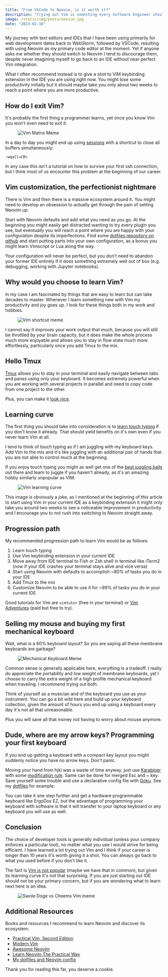 ```yaml
---
title: "From VSCode to Neovim, is it worth it?"
description: "Trying out Vim is something every Software Engineer should do at some point, however when it comes to replacing your VSCode or your favorite IDE it is not that simple."
image: /static/img/posts/neovim.jpg
date: "2023-02-16"
---
```


My journey with text editors and IDEs that I have been using primarily for web development dates back to WebStorm, followed by VSCode, resulting with using Neovim as my primary code editor at the moment. Yet if anyone asks me whether they should switch to Neovim I tend to discourage them, despite never imagining myself to go back to an IDE without near perfect Vim integration.

What I often recommend instead is to give a shot to VIM keybinding extension in the IDE you are using right now. You might lose some productivity initially but it should maybe take you only about two weeks to reach a point where you are more productive.

## How do I exit Vim?

It's probably the first thing a programmer learns, yet once you know Vim you won't even need to exit it.

<figure>
  <img src="/static/img/posts/vim-neo.jpg" alt="Vim Matrix Meme">
</figure>

In a day to day you might end up using [sessions](https://github.com/tpope/vim-obsession) with a shortcut to close all buffers simultaneously:

```vim
:wqall<CR>
```

In any case this isn't a tutorial on how to survive your first ssh connection, but I think most of us encounter this problem at the beginning of our career.

## Vim customization, the perfectionist nightmare

There is Vim and then there is a massive ecosystem around it. You might need to develop an obsession to actually get through the pain of setting Neovim up.

Start with Neovim defaults and add what you need as you go. At the beginning you might easily get distracted wanting to try every plugin you see, but eventually you will reach a point where you are happy with your configuration despite its imperfections.
Find some [dotfiles repository on github](https://github.com/search?q=neovim+dotfiles) and start putting parts into your own configuration, as a bonus you might learn Vimscript or Lua along the way.

Your configuration will never be perfect, but you don't need to abandon your former IDE entirely if it does something extremely well out of box (e.g. debugging, working with Jupyter notebooks).

## Why would you choose to learn Vim?

In my case I am fascinated by things that are easy to learn but can take decades to master. Whenever I learn something new with Vim my productivity and joy goes up. I look for these things both in my work and hobbies.

<figure>
  <img src="/static/img/posts/vim-shortcut-meme.png" alt="Vim shortcut meme">
</figure>

I cannot say it improves your work output that much, because you will still be throttled by your brain capacity, but it does make the whole process much more enjoyable and allows you to stay in flow state much more effortlessly, particularly once you add Tmux to the mix.

## Hello Tmux

[Tmux](https://github.com/tmux/tmux) allows you to stay in your terminal and easily navigate between tabs and panes using only your keyboard. It becomes extremely powerful when you are working with several projects in parallel and need to copy code from one project to the other.

Plus, you can make it [look nice](https://github.com/dracula/tmux).

## Learning curve

The first thing you should take into consideration is to [learn touch typing](https://www.typing.com/) if you don't know it already. That should yield benefits on it's own even if you never learn Vim at all.

I tend to think of touch typing as if I am juggling with my keyboard keys. Add Vim to the mix and it's like juggling with an additional pair of hands that you are not able to control much at the beginning.

If you enjoy touch typing you might as well get one of the [best juggling balls](https://www.jugglequip.com/) out there and learn to juggle if you haven't already, as it's an amazing hobby similarly unpopular as VIM.

<figure>
  <img src="/static/img/posts/vim-learning-curve.png" alt="Vim learning curve">
</figure>

This image is obviously a joke, as I mentioned at the beginning of this article to start using Vim in your current IDE as a keybinding extension it might only take you around two weeks to see a noticeable improvement in productivity and I encourage you to not rush into switching to Neovim straight away.

## Progression path

My recommended progression path to learn Vim would be as follows:

1. Learn touch typing
2. Use Vim keybinding extension in your current IDE
3. Move away from IDE terminal to Fish or Zsh shell in terminal like iTerm2 (now if your IDE crashes your terminal stays alive and vice versa)
4. Start using Neovim with defaults to accomplish ~80% of tasks you do in your IDE
5. Add Tmux to the mix
6. Customize Neovim to be able to use it for ~99% of tasks you do in your current IDE

Good tutorials for Vim are `vimtutor` (free in your terminal) or [Vim Adventures](https://vim-adventures.com/) (paid but free to try).

## Selling my mouse and buying my first mechanical keyboard

Wait, what is a 60% keyboard layout? So you are saying all these membrane keyboards are garbage?

<figure>
  <img src="/static/img/posts/keyboard-meme.jpg" alt="Mechanical Keyboard Meme">
</figure>

Common sense is generally applicable here, everything is a tradeoff. I really do appreciate the portability and low weight of membrane keyboards, yet I choose to carry the extra weight of a high profile mechanical keyboard when traveling. I recommend trying out both.

Think of yourself as a musician and of the keyboard you use as your instrument. You can go a bit wild here and build up your keyboard collection, given the amount of hours you end up using a keyboard every day it's not all that unreasonable.

Plus you will save all that money not having to worry about mouse anymore.

## Dude, where are my arrow keys? Programming your first keyboard

If you end up getting a keyboard with a compact key layout you might suddenly notice you have no arrow keys. Don't panic.

Moving your hand from hjkl was a waste of time anyway, just use [Karabiner](https://karabiner-elements.pqrs.org/) with some [modification rule](https://ke-complex-modifications.pqrs.org/?q=hjkl). Same can be done for merged Esc and ~ key. Save yourself some trouble and use a declarative config file with [Goku](https://github.com/yqrashawn/GokuRakuJoudo). See my [dotfiles](https://github.com/halafi/dotfiles/blob/master/config/karabiner.edn) for example.

You can take it one step further and get a hardware programmable keyboard like ErgoDox EZ, but the advantage of programming your keyboard with software is that it will transfer to your laptop keyboard or any keyboard you will use as well.

## Conclusion
The choice of developer tools is generally individual (unless your company enforces a particular tool), no matter what you use I would strive for being efficient. I have learned a lot trying out Vim and I think if your career is longer than 10 years it's worth giving it a shot. You can always go back to what you used before if you don't like it.

The fact is [Vim is not popular](https://pypl.github.io/IDE.html) (maybe we have that in common), but given its learning curve it's not that surprising. If you are just starting out IDE should not be your primary concern, but if you are wondering what to learn next here is an idea.

<figure>
  <img src="/static/img/posts/swoledoge-cheems-vim-meme.jpg" alt="Swole Doge vs Cheems Vim meme">
</figure>

## Additional Resources

Books and resources I recommend to learn Neovim and discover its ecosystem:

- [Practical Vim, Second Edition](https://pragprog.com/titles/dnvim2/practical-vim-second-edition/)
- [Modern Vim](https://pragprog.com/titles/modvim/modern-vim/)
- [Awesome Neovim](https://github.com/rockerBOO/awesome-neovim)
- [Learn Neovim The Practical Way](https://alpha2phi.medium.com/learn-neovim-the-practical-way-8818fcf4830f)
- [My dotfiles and Neovim config](https://github.com/halafi/dotfiles)

Thank you for reading this far, you deserve a cookie.